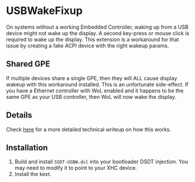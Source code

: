 USBWakeFixup
============

On systems without a working Embedded Controller, waking up from a USB device 
might not wake up the display. A second key-press or mouse click is required 
to wake up the display. This extension is a workaround for that issue by 
creating a fake ACPI device with the right wakeup params.

## Shared GPE

If multiple devices share a single GPE, then they will ALL cause display 
wakeup with this workaround installed. This is an unfortunate side-effect. If 
you have a Ethernet controller with WoL enabled and it happens to be the same 
GPE as your USB controller, then WoL will now wake the display.

## Details

Check [here][1] for a more detailed technical writeup on how this works.

## Installation

1. Build and install `SSDT-USBW.dsl` into your bootloader DSDT injection.
   You may need to modify it to point to your XHC device.
2. Install the kext.

[1]: https://osy.gitbook.io/hac-mini-guide/details/usb-fix
